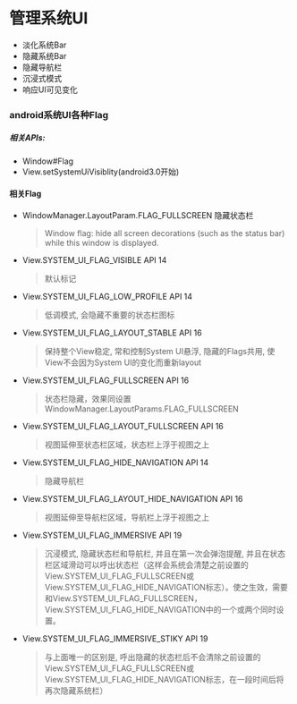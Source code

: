 # 管理系统UI
* 淡化系统Bar
* 隐藏系统Bar
* 隐藏导航栏
* 沉浸式模式
* 响应UI可见变化

### android系统UI各种Flag
##### 相关APIs:
* Window#Flag
* View.setSystemUiVisiblity(android3.0开始)

#### 相关Flag

* WindowManager.LayoutParam.FLAG_FULLSCREEN 隐藏状态栏
	> Window flag: hide all screen decorations (such as the status bar) while this window is displayed.

* View.SYSTEM_UI_FLAG_VISIBLE API 14
	> 默认标记

* View.SYSTEM_UI_FLAG_LOW_PROFILE API 14
	> 低调模式, 会隐藏不重要的状态栏图标

* View.SYSTEM_UI_FLAG_LAYOUT_STABLE API 16
	> 保持整个View稳定, 常和控制System UI悬浮, 隐藏的Flags共用, 使View不会因为System UI的变化而重新layout

* View.SYSTEM_UI_FLAG_FULLSCREEN API 16
	> 状态栏隐藏，效果同设置WindowManager.LayoutParams.FLAG_FULLSCREEN

* View.SYSTEM_UI_FLAG_LAYOUT_FULLSCREEN API 16
	> 视图延伸至状态栏区域，状态栏上浮于视图之上

* View.SYSTEM_UI_FLAG_HIDE_NAVIGATION API 14
	> 隐藏导航栏

* View.SYSTEM_UI_FLAG_LAYOUT_HIDE_NAVIGATION API 16
	> 视图延伸至导航栏区域，导航栏上浮于视图之上

* View.SYSTEM_UI_FLAG_IMMERSIVE API 19
	> 沉浸模式, 隐藏状态栏和导航栏, 并且在第一次会弹泡提醒, 并且在状态栏区域滑动可以呼出状态栏（这样会系统会清楚之前设置的View.SYSTEM_UI_FLAG_FULLSCREEN或View.SYSTEM_UI_FLAG_HIDE_NAVIGATION标志）。使之生效，需要和View.SYSTEM_UI_FLAG_FULLSCREEN，View.SYSTEM_UI_FLAG_HIDE_NAVIGATION中的一个或两个同时设置。

* View.SYSTEM_UI_FLAG_IMMERSIVE_STIKY API 19
	> 与上面唯一的区别是, 呼出隐藏的状态栏后不会清除之前设置的View.SYSTEM_UI_FLAG_FULLSCREEN或View.SYSTEM_UI_FLAG_HIDE_NAVIGATION标志，在一段时间后将再次隐藏系统栏）